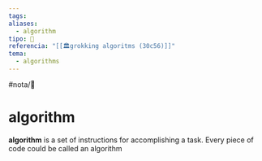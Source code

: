 ```yaml
---
tags: 
aliases:
  - algorithm
tipo: 📑
referencia: "[[🏛️grokking algoritms (30c56)]]"
tema:
  - algorithms
---
```


#nota/📑

# algorithm


__algorithm__ is a set of instructions for accomplishing a task. Every piece of code could be called an algorithm




